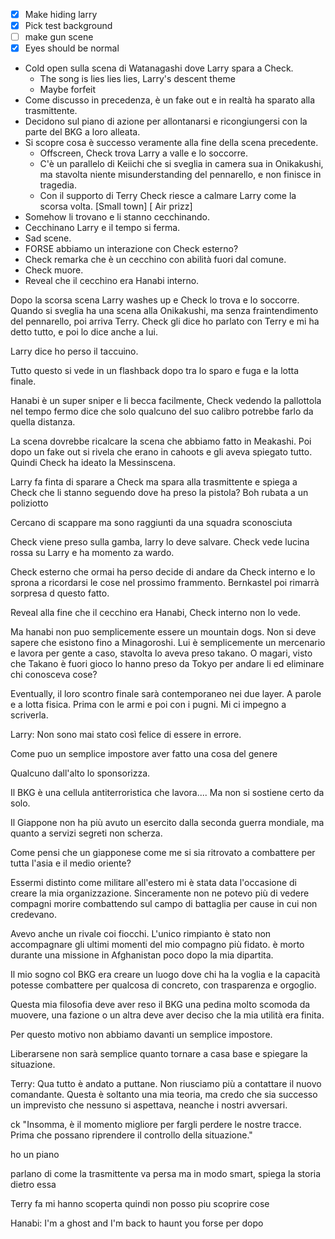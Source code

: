 - [x] Make hiding larry
- [x] Pick test background
- [ ] make gun scene
- [x] Eyes should be normal

- Cold open sulla scena di Watanagashi dove Larry spara a Check.
	- The song is lies lies lies, Larry's descent theme
	- Maybe forfeit
- Come discusso in precedenza, è un fake out e in realtà ha sparato alla trasmittente.
- Decidono sul piano di azione per allontanarsi e ricongiungersi con la parte del BKG a loro alleata.
- Si scopre cosa è successo veramente alla fine della scena precedente.
	- Offscreen, Check trova Larry a valle e lo soccorre.
	- C'è un parallelo di Keiichi che si sveglia in camera sua in Onikakushi, ma stavolta niente misunderstanding del pennarello, e non finisce in tragedia.
	- Con il supporto di Terry Check riesce a calmare Larry come la scorsa volta. [Small town] [ Air prizz]
- Somehow li trovano e li stanno cecchinando.
- Cecchinano Larry e il tempo si ferma.
- Sad scene.
- FORSE abbiamo un interazione con Check esterno?
- Check remarka che è un cecchino con abilità fuori dal comune.
- Check muore.
- Reveal che il cecchino era Hanabi interno.


Dopo la scorsa scena Larry washes up e Check lo trova e lo soccorre.
Quando si sveglia ha una scena alla Onikakushi, ma senza fraintendimento del pennarello, poi arriva Terry.
Check gli dice ho parlato con Terry e mi ha detto tutto, e poi lo dice anche a lui.

Larry dice ho perso il taccuino.

Tutto questo si vede in un flashback dopo tra lo sparo e fuga e la lotta finale.

Hanabi è un super sniper e li becca facilmente, Check vedendo la pallottola nel tempo fermo dice che solo qualcuno del suo calibro potrebbe farlo da quella distanza.


La scena dovrebbe ricalcare la scena che abbiamo fatto in Meakashi.
Poi dopo un fake out si rivela che erano in cahoots e gli aveva spiegato tutto. Quindi Check ha ideato la Messinscena.

Larry fa finta di sparare a Check ma spara alla trasmittente e spiega a Check che li stanno seguendo
dove ha preso la pistola? Boh rubata a un poliziotto

Cercano di scappare ma sono raggiunti da una squadra sconosciuta

Check viene preso sulla gamba, larry lo deve salvare.
Check vede lucina rossa su Larry e ha momento za wardo.

Check esterno che ormai ha perso decide di andare da Check interno e lo sprona a ricordarsi le cose nel prossimo frammento. Bernkastel poi rimarrà sorpresa d questo fatto.

Reveal alla fine che il cecchino era Hanabi, Check interno non lo vede.

Ma hanabi non puo semplicemente essere un mountain dogs. Non si deve sapere che esistono fino a Minagoroshi.
Lui è semplicemente un mercenario e lavora per gente a caso, stavolta lo aveva preso takano. O magari, visto che Takano è fuori gioco lo hanno preso da Tokyo per andare li ed eliminare chi conosceva cose?

Eventually, il loro scontro finale sarà contemporaneo nei due layer. A parole e a lotta fisica. Prima con le armi e poi con i pugni.
Mi ci impegno a scriverla.

Larry: Non sono mai stato così felice di essere in errore.

Come puo un semplice impostore aver fatto una cosa del genere


Qualcuno dall'alto lo sponsorizza.

Il BKG è una cellula antiterroristica che lavora.... Ma non si sostiene certo da solo.

Il Giappone non ha più avuto un esercito dalla seconda guerra mondiale, ma quanto a servizi segreti non scherza.

Come pensi che un giapponese come me si sia ritrovato a combattere per tutta l'asia e il medio oriente?

Essermi distinto come militare all'estero mi è stata data l'occasione di creare la mia organizzazione.
Sinceramente non ne potevo più di vedere compagni morire combattendo sul campo di battaglia per cause in cui non credevano.

Avevo anche un rivale coi fiocchi.
L'unico rimpianto è stato non accompagnare gli ultimi momenti del mio compagno più fidato. è morto durante una missione in Afghanistan poco dopo la mia dipartita.

Il mio sogno col BKG era creare un luogo dove chi ha la voglia e la capacità potesse combattere per qualcosa di concreto, con trasparenza e orgoglio.

Questa mia filosofia deve aver reso il BKG una pedina molto scomoda da muovere, una fazione o un altra deve aver deciso che la mia utilità era finita.

Per questo motivo non abbiamo davanti un semplice impostore.

Liberarsene non sarà semplice quanto tornare a casa base e spiegare la situazione.

Terry: Qua tutto è andato a puttane. Non riusciamo più a contattare il nuovo comandante. 
Questa è soltanto una mia teoria, ma credo che sia successo un imprevisto che nessuno si aspettava, neanche i nostri avversari.

ck "Insomma, è il momento migliore per fargli perdere le nostre tracce. Prima che possano riprendere il controllo della situazione."

ho un piano

parlano di come la trasmittente va persa ma in modo smart, spiega la storia dietro essa

Terry fa mi hanno scoperta quindi non posso piu scoprire cose


Hanabi: I'm a ghost and I'm back to haunt you
forse per dopo
